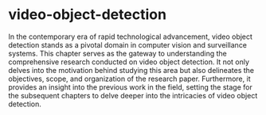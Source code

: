 # video-object-detection 
In the contemporary era of rapid technological advancement, video object detection stands as a 
pivotal domain in computer vision and surveillance systems. This chapter serves as the gateway 
to understanding the comprehensive research conducted on video object detection. It not only 
delves into the motivation behind studying this area but also delineates the objectives, scope, 
and organization of the research paper. Furthermore, it provides an insight into the previous 
work in the field, setting the stage for the subsequent chapters to delve deeper into the intricacies 
of video object detection. 
